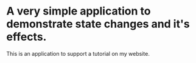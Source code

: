 # A very simple application to demonstrate state changes and it's effects.

This is an application to support a tutorial on my website.